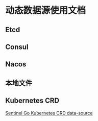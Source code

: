 # 动态数据源使用文档

## Etcd

## Consul

## Nacos

## 本地文件

## Kubernetes CRD

[Sentinel Go Kubernetes CRD data-source](https://github.com/sentinel-group/sentinel-go-datasource-k8s-crd)


